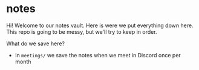 # notes

Hi! Welcome to our notes vault. Here is were we put everything down here. This
repo is going to be messy, but we'll try to keep in order.

What do we save here?

- in `meetings/` we save the notes when we meet in Discord once per month
